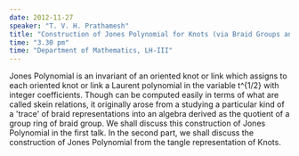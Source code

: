 ```yaml
---
date: 2012-11-27
speaker: "T. V. H. Prathamesh"
title: "Construction of Jones Polynomial for Knots (via Braid Groups and Hecke Algebras)"
time: "3.30 pm" 
time: "Department of Mathematics, LH-III"
---
```

Jones Polynomial is an invariant of an oriented knot or link which assigns to each oriented knot or link a Laurent polynomial in the variable t^{1/2} with integer coefficients. Though can be computed easily in terms of what are called skein relations, it originally arose from a studying a particular kind of a 'trace' of braid representations into an algebra derived as the quotient of a group ring of braid group. We shall discuss this construction of Jones Polynomial in the first talk. In the second part, we shall discuss the construction of Jones Polynomial from the tangle representation of Knots.
